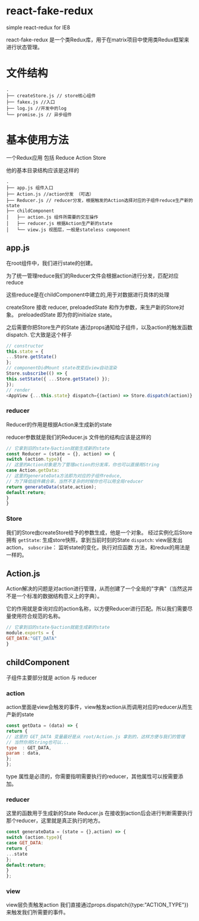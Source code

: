 # react-fake-redux
simple react-redux for IE8

react-fake-redux 是一个类Redux库，用于在matrix项目中使用类Redux框架来进行状态管理。


# 文件结构
```Tree
.
├── createStore.js // store核心组件 
├── fakex.js //入口
├── log.js //开发中的log
└── promise.js // 异步组件
```

# 基本使用方法
一个Redux应用 包括 Reduce Action Store

他的基本目录结构应该是这样的
```Tree
.
├── app.js 组件入口 
├── Action.js //action分发 （可选）
├── Reducer.js // reducer分发，根据触发的Action选择对应的子组件reduce生产新的state
├── childComponent
│   ├── action.js 组件所需要的交互操作
│   ├── reducer.js 根据Action生产新的state
│   └── view.js 视图层，一般是stateless component
```
## app.js
在root组件中，我们进行state的创建。

为了统一管理reduce我们的Reducer文件会根据action进行分发，匹配对应reduce

这些reduce是在childComponent中建立的,用于对数据进行具体的处理

createStore 接收 reducer, preloadedState 和作为参数，来生产新的Store对象。
preloadedState 即为你的initialze state。

之后需要你把Store生产的State 通过props通知给子组件，以及action的触发函数 dispatch.
它大致是这个样子
```javascript
// constructor
this.state = {
...Store.getState()
};
// componentDidMount state改变后view自动渲染
Store.subscribe(() => {
this.setState({ ...Store.getState() });
});
// render
<AppView {...this.state} dispatch={(action) => Store.dispatch(action)} />;
```

### reducer
Reducer的作用是根据Action来生成新的state

reducer参数就是我们的Reducer.js 文件他的结构应该是这样的

```javascript
// 它拿到旧的state与action就能生成新的state
const Reducer = (state = {}, action) => {
switch (action.type){
// 这里的Action对象是为了管理action的分发库，你也可以直接用String
case Action.getData:
// 这里的generateData方法即为对应的子组件reduce,
// 为了降低组件耦合率，当然不复杂的时候你也可以用全局reducer
return generateData(state,action);
default:return;
}   
}
```
### Store 
我们的Store由createStore给予的参数生成，他是一个对象。
经过实例化后Store拥有 
`getState`: 生成store快照，拿到当前时刻的State
`dispatch`: view层发出action，
`subscribe`： 监听state的变化，执行对应函数
方法，和redux的用法是一样的。

## Action.js
Action解决的问题是对action进行管理，从而创建了一个全局的"字典"（当然这并不是一个标准的数据结构意义上的字典）。

它的作用就是查询对应的action名称，以方便Reducer进行匹配。所以我们需要尽量使用符合规范的名称。
```javascript
// 它拿到旧的state与action就能生成新的state
module.exports = {
GET_DATA:"GET_DATA"
}
```
## childComponent
子组件主要部分就是 action 与 reducer

### action
action里面是view会触发的事件，view触发action从而调用对应的reducer从而生产新的state
```javascript
const getData = (data) => {
return {
// 这里的 GET_DATA 变量最好是从 root/Action.js 拿到的，这样方便与我们的管理
// 当然你用String也可以...
type  : GET_DATA,
param : data,
};
};
```
type 属性是必须的，你需要指明需要执行的reducer，其他属性可以按需要添加。

### reducer
这里的函数用于生成新的State
Reducer.js 在接收到action后会进行判断需要执行那个reducer，这里就是真正执行的地方。
```javascript
const generateData = (state = {},action) => {
switch (action.type){
case GET_DATA:
return {
...state
};
default:return;
}
};
```
### view
view层负责触发action
我们直接通过props.dispatch({type:"ACTION_TYPE"})来触发我们所需要的事件。
